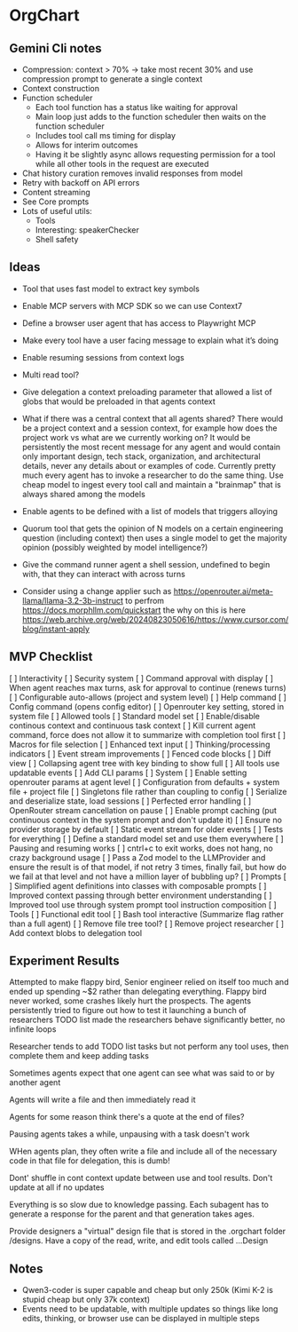 # OrgChart

## Gemini Cli notes

- Compression: context > 70% -> take most recent 30% and use compression prompt to generate a single context
- Context construction
- Function scheduler
  - Each tool function has a status like waiting for approval
  - Main loop just adds to the function scheduler then waits on the function scheduler
  - Includes tool call ms timing for display
  - Allows for interim outcomes
  - Having it be slightly async allows requesting permission for a tool while all other tools in the request are executed
- Chat history curation removes invalid responses from model
- Retry with backoff on API errors
- Content streaming
- See Core prompts
- Lots of useful utils:
  - Tools
  - Interesting: speakerChecker
  - Shell safety

## Ideas

- Tool that uses fast model to extract key symbols
- Enable MCP servers with MCP SDK so we can use Context7
- Define a browser user agent that has access to Playwright MCP

- Make every tool have a user facing message to explain what it’s doing
- Enable resuming sessions from context logs
- Multi read tool?
- Give delegation a context preloading parameter that allowed a list of globs that would be preloaded in that agents context
- What if there was a central context that all agents shared? There would be a project context and a session context, for example how does the project work vs what are we currently working on? It would be persistently the most recent message for any agent and would contain only important design, tech stack, organization, and architectural details, never any details about or examples of code. Currently pretty much every agent has to invoke a researcher to do the same thing. Use cheap model to ingest every tool call and maintain a "brainmap" that is always shared among the models
- Enable agents to be defined with a list of models that triggers alloying
- Quorum tool that gets the opinion of N models on a certain engineering question (including context) then uses a single model to get the majority opinion (possibly weighted by model intelligence?)
- Give the command runner agent a shell session, undefined to begin with, that they can interact with across turns
- Consider using a change applier such as https://openrouter.ai/meta-llama/llama-3.2-3b-instruct to perfrom https://docs.morphllm.com/quickstart the why on this is here https://web.archive.org/web/20240823050616/https://www.cursor.com/blog/instant-apply

## MVP Checklist

 [ ] Interactivity
    [ ] Security system
        [ ] Command approval with display
        [ ] When agent reaches max turns, ask for approval to continue (renews turns)
        [ ] Configurable auto-allows (project and system level)
    [ ] Help command
    [ ] Config command (opens config editor)
        [ ] Openrouter key setting, stored in system file
        [ ] Allowed tools
        [ ] Standard model set
        [ ] Enable/disable continous context and continuous task context
    [ ] Kill current agent command, force does not allow it to summarize with completion tool first
    [ ] Macros for file selection
    [ ] Enhanced text input
    [ ] Thinking/processing indicators
    [ ] Event stream improvements
        [ ] Fenced code blocks
        [ ] Diff view
    [ ] Collapsing agent tree with key binding to show full
    [ ] All tools use updatable events
    [ ] Add CLI params
 [ ] System
    [ ] Enable setting openrouter params at agent level
    [ ] Configuration from defaults + system file + project file
    [ ] Singletons file rather than coupling to config
    [ ] Serialize and deserialize state, load sessions
    [ ] Perfected error handling
    [ ] OpenRouter stream cancellation on pause
    [ ] Enable prompt caching (put continuous context in the system prompt and don't update it)
    [ ] Ensure no provider storage by default
    [ ] Static event stream for older events
    [ ] Tests for everything
    [ ] Define a standard model set and use them everywhere
    [ ] Pausing and resuming works
    [ ] cntrl+c to exit works, does not hang, no crazy background usage
    [ ] Pass a Zod model to the LLMProvider and ensure the result is of that model, if not retry 3 times, finally fail, but how do we fail at that level and not have a million layer of bubbling up?
 [ ] Prompts
    [ ] Simplified agent definitions into classes with composable prompts
    [ ] Improved context passing through better environment understanding
    [ ] Improved tool use through system prompt tool instruction composition
 [ ] Tools
    [ ] Functional edit tool
    [ ] Bash tool interactive (Summarize flag rather than a full agent)
    [ ] Remove file tree tool?
    [ ] Remove project researcher
    [ ] Add context blobs to delegation tool

## Experiment Results

Attempted to make flappy bird, Senior engineer relied on itself too much and ended up spending ~$2 rather than delegating everything. Flappy bird never worked, some crashes likely hurt the prospects. The agents persistently tried to figure out how to test it launching a bunch of researchers
TODO list made the researchers behave significantly better, no infinite loops

Researcher tends to add TODO list tasks but not perform any tool uses, then complete them and keep adding tasks

Sometimes agents expect that one agent can see what was said to or by another agent

Agents will write a file and then immediately read it

Agents for some reason think there's a quote at the end of files?

Pausing agents takes a while, unpausing with a task doesn't work

WHen agents plan, they often write a file and include all of the necessary code in that file for delegation, this is dumb!

Dont' shuffle in cont context update between use and tool results. Don't update at all if no updates

Everything is so slow due to knowledge passing. Each subagent has to generate a response for the parent and that generation takes ages.

Provide designers a "virtual" design file that is stored in the .orgchart folder /designs. Have a copy of the read, write, and edit tools called ...Design 

## Notes

- Qwen3-coder is super capable and cheap but only 250k (Kimi K-2 is stupid cheap but only 37k context)
- Events need to be updatable, with multiple updates so things like long edits, thinking, or browser use can be displayed in multiple steps
